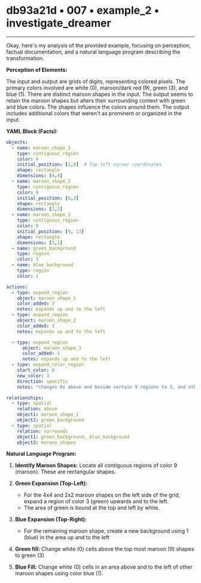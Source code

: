 # db93a21d • 007 • example_2 • investigate_dreamer

---
Okay, here's my analysis of the provided example, focusing on perception, factual documentation, and a natural language program describing the transformation.

**Perception of Elements:**

The input and output are grids of digits, representing colored pixels. The primary colors involved are white (0), maroon/dark red (9), green (3), and blue (1). There are distinct maroon shapes in the input. The output seems to retain the maroon shapes but alters their surrounding context with green and blue colors. The shapes influence the colors around them. The output includes additional colors that weren't as prominent or organized in the input.

**YAML Block (Facts):**



```yaml
objects:
  - name: maroon_shape_1
    type: contiguous_region
    color: 9
    initial_position: [2,8]  # Top-left corner coordinates
    shape: rectangle
    dimensions: [4,4]
  - name: maroon_shape_2
    type: contiguous_region
    color: 9
    initial_position: [6,3]
    shape: rectangle
    dimensions: [2,2]
  - name: maroon_shape_3
    type: contiguous_region
    color: 9
    initial_position: [9, 13]
    shape: rectangle
    dimensions: [2,2]
  - name: green_background
    type: region
    color: 3
  - name: blue_background
    type: region
    color: 1

actions:
  - type: expand_region
    object: maroon_shape_1
    color_added: 3
    notes: expands up and to the left
  - type: expand_region
    object: maroon_shape_2
    color_added: 3
    notes: expands up and to the left

  - type: expand_region
      object: maroon_shape_3
      color_added: 1
      notes: expands up and to the left
  - type: expand_color_region
    start_color: 0
    new_color: 3
    direction: specific
    notes: "changes 0s above and beside certain 9 regions to 3, and other areas to 1"

relationships:
  - type: spatial
    relation: above
    object1: maroon_shape_1
    object2: green_background
  - type: spatial
    relation: surrounds
    object1: green_background, blue_background
    object2: maroon_shapes

```



**Natural Language Program:**

1.  **Identify Maroon Shapes:** Locate all contiguous regions of color 9 (maroon). These are rectangular shapes.

2.  **Green Expansion (Top-Left):**
    *   For the 4x4 and 2x2 maroon shapes on the left side of the grid, expand a region of color 3 (green) upwards and to the left.
    * The area of green is bound at the top and left by white.

3.  **Blue Expansion (Top-Right):**
      *   For the remaining maroon shape, create a new background using 1 (blue)
        in the area up and to the left

4. **Green fill:** Change white (0) cells above the top most maroon (9) shapes to green (3)

5. **Blue Fill:** Change white (0) cells in an area above and to the left of other
   maroon shapes using color blue (1).

